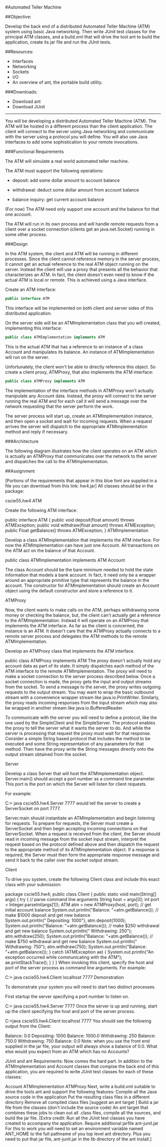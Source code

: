 #Automated Teller Machine

##Objective: 

Develop the back end of a distributed Automated Teller Machine (ATM) system using basic Java networking. Then write JUnit test classes for the principal ATM classes, and a build.xml that will drive the tool ant to build the application, create its jar file and run the JUnit tests.

##Resources:

* Interfaces
* Networking
* Sockets
* I/O
* An overview of ant, the portable build utility.

###Downloads:

* Download ant
* Download JUnit

---

You will be developing a distributed Automated Teller Machine (ATM). The ATM will be hosted in a different process than the client application. The client will connect to the server using Java networking and communicate with the server using a protocol you will define. You will also use Java interfaces to add some sophistication to your remote invocations.

###Functional Requirements

The ATM will simulate a real world automated teller machine.

The ATM must support the following operations:

* deposit: add some dollar amount to account balance

* withdrawal: deduct some dollar amount from account balance

* balance inquiry: get current account balance

(For now) The ATM need only support one account and the balance for that one account.

The ATM will run in its own process and will handle remote requests from a client over a socket connection (clients get an java.net.Socket) running in some other process.

###Design

In the ATM system, the client and ATM will be running in different processes. Since the client cannot reference memory in the server process, it cannot get an actual reference to the real ATM object running on the server. Instead the client will use a proxy that presents all the behavior that characterizes an ATM. In fact, the client doesn't even need to know if the actual ATM is local or remote. This is achieved using a Java interface.

Create an ATM interface:

```Java
public interface ATM 
```

This interface will be implemented on both client and server sides of this distributed application.

On the server side will be an ATMImplementation class that you will created, implementing this interface:

```Java
public class ATMImplementation implements ATM 
```

This is the actual ATM that has a reference to an instance of a class Account and manipulates its balance. An instance of ATMImplementation will run on the server.

Unfortunately, the client won't be able to directly reference this object. So create a client proxy, ATMProxy, that also implements the ATM interface:

```Java
public class ATMProxy implements ATM 
```

The implementation of the interface methods in ATMProxy won't actually manipulate any Account data. Instead, the proxy will connect to the server running the real ATM and for each call it will send a message over the network requesting that the server perform the work.

The server process will start up, create an ATMImplementation instance, and then open a socket and wait for incoming requests. When a request arrives the server will dispatch to the appropriate ATMImplementation method and reply if necessary.

###Architecture

The following diagram illustrates how the client operates on an ATM which is actually an ATMProxy that communicates over the network to the server and dispatches the call to the ATMImplementation.

##Assignment

[Portions of the requirements that appear in this blue font are supplied in a file you can download from this link: hw4.jar]
All classes should be in the package:

   cscie55.hw4
ATM

Create the following ATM interface:

   public interface ATM {
      public void deposit(float amount) throws ATMException;
      public void withdraw(float amount) throws ATMException;
      public Float getBalance() throws ATMException;
   }
ATMImplementation

Develop a class ATMImplementation that implements the ATM interface. For now the ATMImplementation can have just one Account. All transactions on the ATM act on the balance of that Account.

  public class ATMImplementation implements ATM
Account

The class Account should be the bare minimum needed to hold the state information that models a bank account. In fact, it need only be a wrapper around an appropriate primitive type that represents the balance in the account. The constructor for ATMImplementation should create an Account object using the default constructor and store a reference to it.

ATMProxy

Now, the client wants to make calls on the ATM, perhaps withdrawing some money or checking the balance, but, the client can't actually get a reference to the ATMImplementation. Instead it will operate on an ATMProxy that implements the ATM interface. As far as the client is concerned, the instance is an ATM. It doesn't care that the ATMProxy actually connects to a remote server process and delegates the ATM methods to the remote ATMImplementation.

Develop an ATMProxy class that implements the ATM interface.

   public class ATMProxy implements ATM 
The proxy doesn't actually hold any account data as part of its state. It simply dispatches each method of the ATM interface to the remote ATMImplementation. The proxy will need to make a socket connection to the server process described below. Once a socket connection is made, the proxy gets the input and output streams from the socket. To send a message to the server, the proxy writes outgoing requests to the output stream. You may want to wrap the basic outbound stream with a convenience wrapper stream like java.io.PrintWriter. Similarly, the proxy reads incoming responses from the input stream which may also be wrapped in another stream like java.io.BufferedReader.

To communicate with the server you will need to define a protocol, like the one used by the SimpleClient and the SimpleServer. The protocol enables the proxy to tell the server what it wants the server to do. And while the server is processing that request the proxy must wait for that response. Consider a simple String based protocol that includes the method to be executed and some String representation of any parameters for that method. Then have the proxy write the String messages directly onto the output stream obtained from the socket.

Server

Develop a class Server that will host the ATMImplementation object. Server.main() should accept a port number as a command line parameter. This port is the port on which the Server will listen for client requests.

For example:

   C:\> java cscie55.hw4.Server 7777
would tell the server to create a ServerSocket on port 7777.

Server.main should instantiate an ATMImplementation and begin listening for requests. To prepare for requests, the Server must create a ServerSocket and then begin accepting incoming connections on that ServerSocket. When a request is received from the client, the Server should read in incoming message from the socket input stream, interpret the request based on the protocol defined above and then dispatch the request to the appropriate method of its ATMImplementation object. If a response is required, the Server must then form the appropriate response message and send it back to the caller over the socket output stream.

Client

To drive you system, create the following Client class and include this exact class with your submission:

   package cscie55.hw4;
   public class Client {
      public static void main(String[] args) {
         try {
            // parse command line arguments
            String host = args[0];
            int port = Integer.parseInt(args[1]);
            ATM atm = new ATMProxy(host, port);
            // get initial account balance
            System.out.println("Balance: "+atm.getBalance());
            // make $1000 deposit and get new balance    
            System.out.println(" Depositing: 1000");
            atm.deposit(1000);
            System.out.println("Balance: "+atm.getBalance());
            // make $250 withdrawal and get new balance
            System.out.println(" Withdrawing: 250");
            atm.withdraw(250);
            System.out.println("Balance: "+atm.getBalance());
            // make $750 withdrawal and get new balance
            System.out.println(" Withdrawing: 750");
            atm.withdraw(750);
            System.out.println("Balance: "+atm.getBalance());
         } catch (ATMException ae) {
            System.out.println("An exception occurred while communicating with the ATM");
            ae.printStackTrace();
         }
      }
   }
When invoking this client, specify the host and port of the server process as command line arguments. For example:

   C:\> java cscie55.hw4.Client localhost 7777
Demonstration

To demonstrate your system you will need to start two distinct processes.

First startup the server specifying a port number to listen on.

   C:\> java cscie55.hw4.Server 7777
Once the server is up and running, start up the client specifying the host and port of the server process.

   C:\>java cscie55.hw4.Client localhost 7777
You should see the following output from the Client:

   Balance: 0.0
    Depositing: 1000
   Balance: 1000.0
    Withdrawing: 250
   Balance: 750.0
    Withdrawing: 750
   Balance: 0.0
Note: when you use the front end supplied in the jar file, your output will always show a balance of 0.0. What else would you expect from an ATM which has no Accounts?

JUnit and ant Requirements: Now comes the hard part. In addition to the ATMImplementation and Account classes that compise the back end of this application, you are required to write JUnit test classes for each of these classes:

Account
ATMImplementation
ATMProxy
Next, write a build.xml suitable to drive the tools ant and support the following features:
Compile all the Java source code in the application
Put the resulting class files in a different directory
Remove all compiled class files [suggest an ant target <clean>]
Build a jar file from the classes (don't include the source code)
An ant target that combines these jobs to clean out all .class files, compile all the sources, and build the jar file.
[Extra credit: Run all the JUnit test classes you have created to accompany the application. Require additional jarfile ant-junit.jar For this to work you will need to set an environment variable named ANT_HOME to the full pathname of you top level ant directory. Plus you need to put that jar file, ant-junit.jar in the lib directory of the ant install.]
